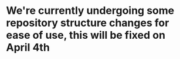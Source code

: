 # We're currently undergoing some repository structure changes for ease of use, this will be fixed on April 4th